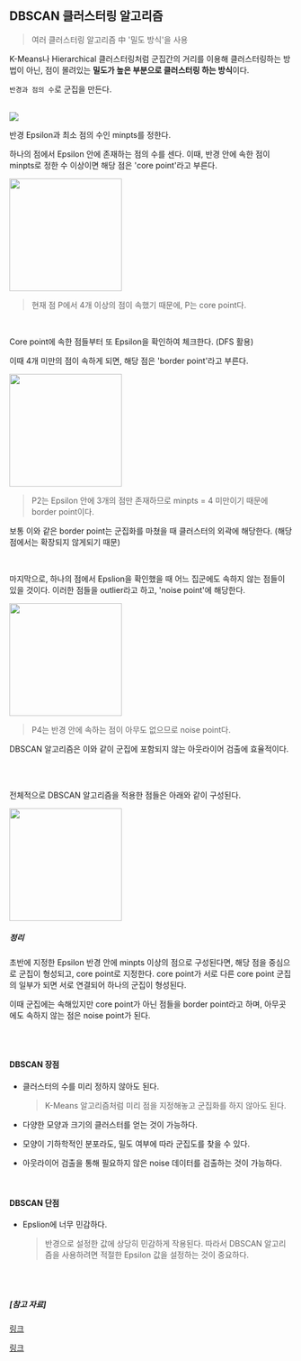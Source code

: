 ## DBSCAN 클러스터링 알고리즘

> 여러 클러스터링 알고리즘 中 '밀도 방식'을 사용

K-Means나 Hierarchical 클러스터링처럼 군집간의 거리를 이용해 클러스터링하는 방법이 아닌, 점이 몰려있는 **밀도가 높은 부분으로 클러스터링 하는 방식**이다.

`반경과 점의 수`로 군집을 만든다.

<br>

<img src="https://3.bp.blogspot.com/-rDYuyg00Z0w/WXA-OQpkAfI/AAAAAAAAI_I/QshfNVNHD_wXJwXEipRIVzDSX5iOEAy2wCEwYBhgL/s320/DBSCAN_Points.PNG">

<br>

반경 Epsilon과 최소 점의 수인 minpts를 정한다.

하나의 점에서 Epsilon 안에 존재하는 점의 수를 센다. 이때, 반경 안에 속한 점이 minpts로 정한 수 이상이면 해당 점은 'core point'라고 부른다.

<img src="https://t1.daumcdn.net/cfile/tistory/9930A63359E057BA1A" height=200>

> 현재 점 P에서 4개 이상의 점이 속했기 때문에, P는 core point다.

<br>

Core point에 속한 점들부터 또 Epsilon을 확인하여 체크한다. (DFS 활용)

이때 4개 미만의 점이 속하게 되면, 해당 점은 'border point'라고 부른다.

<img src="https://t1.daumcdn.net/cfile/tistory/996B8A3359E057BA27" height=200>

> P2는 Epsilon 안에 3개의 점만 존재하므로 minpts = 4 미만이기 때문에 border point이다.

보통 이와 같은 border point는 군집화를 마쳤을 때 클러스터의 외곽에 해당한다. (해당 점에서는 확장되지 않게되기 때문)

<br>

마지막으로, 하나의 점에서 Epslion을 확인했을 때 어느 집군에도 속하지 않는 점들이 있을 것이다. 이러한 점들을 outlier라고 하고, 'noise point'에 해당한다.

<img src="https://t1.daumcdn.net/cfile/tistory/99D7893359E057B938" height=200>

> P4는 반경 안에 속하는 점이 아무도 없으므로 noise point다.

DBSCAN 알고리즘은 이와 같이 군집에 포함되지 않는 아웃라이어 검출에 효율적이다.

<br>

<br>

전체적으로 DBSCAN 알고리즘을 적용한 점들은 아래와 같이 구성된다.

<img src="https://t1.daumcdn.net/cfile/tistory/99CC563359E057BA25" height=200>

<br>

##### 정리

초반에 지정한 Epsilon 반경 안에 minpts 이상의 점으로 구성된다면, 해당 점을 중심으로 군집이 형성되고, core point로 지정한다. core point가 서로 다른 core point 군집의 일부가 되면 서로 연결되어 하나의 군집이 형성된다.

이때 군집에는 속해있지만 core point가 아닌 점들을 border point라고 하며, 아무곳에도 속하지 않는 점은 noise point가 된다.

<br>

<br>

#### DBSCAN 장점

- 클러스터의 수를 미리 정하지 않아도 된다.

  > K-Means 알고리즘처럼 미리 점을 지정해놓고 군집화를 하지 않아도 된다.

- 다양한 모양과 크기의 클러스터를 얻는 것이 가능하다.

- 모양이 기하학적인 분포라도, 밀도 여부에 따라 군집도를 찾을 수 있다.

- 아웃라이어 검출을 통해 필요하지 않은 noise 데이터를 검출하는 것이 가능하다.

<br>

#### DBSCAN 단점

- Epslion에 너무 민감하다.

  > 반경으로 설정한 값에 상당히 민감하게 작용된다. 따라서 DBSCAN 알고리즘을 사용하려면 적절한 Epsilon 값을 설정하는 것이 중요하다.

<br>

<br>

##### [참고 자료]

[링크](<https://bcho.tistory.com/1205?category=555440>)

[링크](<https://practice2code.blogspot.com/2017/07/dbscan-clustering-algorithm.html>)

